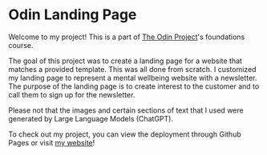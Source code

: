 # Odin Landing Page

Welcome to my project! This is a part of [The Odin Project](theodinproject.com)'s foundations course. 

The goal of this project was to create a landing page for a website that matches a provided template. This was all done from scratch. I customized my landing page to represent a mental wellbeing website with a newsletter. The purpose of the landing page is to create interest to the customer and to call them to sign up for the newsletter. 

Please not that the images and certain sections of text that I used were generated by Large Language Models (ChatGPT). 

To check out my project, you can view the deployment through Github Pages or visit [my website](https://ajroman.com/odin-landing-page/)!
